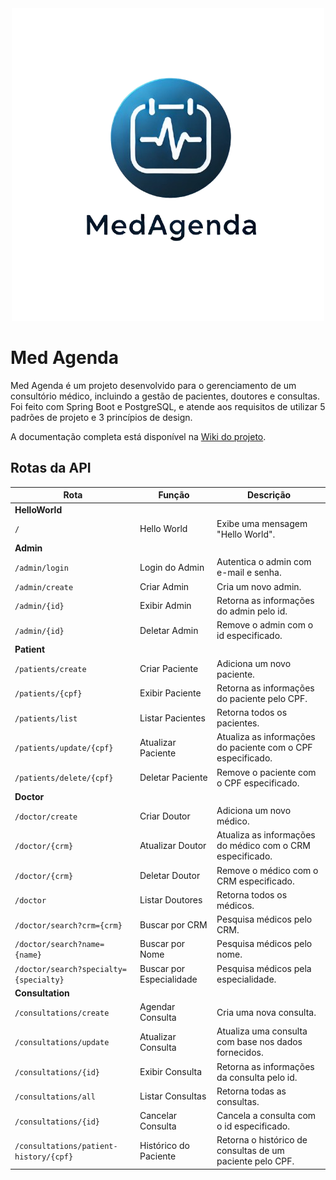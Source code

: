 <div align="center">
    <img src="https://github.com/nathanmota-dev/final-project-poo2/blob/main/frontend/public/logo2.png" alt="Logo" />
</div>

# Med Agenda

Med Agenda é um projeto desenvolvido para o gerenciamento de um consultório médico, incluindo a gestão de pacientes, doutores e consultas. Foi feito com Spring Boot e PostgreSQL, e atende aos requisitos de utilizar 5 padrões de projeto e 3 princípios de design.

A documentação completa está disponível na [Wiki do projeto](https://github.com/nathanmota-dev/final-project-poo2/wiki).

## Rotas da API

| Rota                             | Função               | Descrição                                                       |
|----------------------------------|----------------------|-----------------------------------------------------------------|
| **HelloWorld**                   |                      |                                                                 |
| `/`                              | Hello World          | Exibe uma mensagem "Hello World".                               |
| **Admin**                        |                      |                                                                 |
| `/admin/login`                   | Login do Admin       | Autentica o admin com e-mail e senha.                           |
| `/admin/create`                  | Criar Admin          | Cria um novo admin.                                             |
| `/admin/{id}`                    | Exibir Admin         | Retorna as informações do admin pelo id.                        |
| `/admin/{id}`                    | Deletar Admin        | Remove o admin com o id especificado.                           |
| **Patient**                      |                      |                                                                 |
| `/patients/create`               | Criar Paciente       | Adiciona um novo paciente.                                      |
| `/patients/{cpf}`                | Exibir Paciente      | Retorna as informações do paciente pelo CPF.                    |
| `/patients/list`                 | Listar Pacientes     | Retorna todos os pacientes.                                     |
| `/patients/update/{cpf}`         | Atualizar Paciente   | Atualiza as informações do paciente com o CPF especificado.     |
| `/patients/delete/{cpf}`         | Deletar Paciente     | Remove o paciente com o CPF especificado.                       |
| **Doctor**                       |                      |                                                                 |
| `/doctor/create`                 | Criar Doutor         | Adiciona um novo médico.                                        |
| `/doctor/{crm}`                  | Atualizar Doutor     | Atualiza as informações do médico com o CRM especificado.       |
| `/doctor/{crm}`                  | Deletar Doutor       | Remove o médico com o CRM especificado.                         |
| `/doctor`                        | Listar Doutores      | Retorna todos os médicos.                                       |
| `/doctor/search?crm={crm}`       | Buscar por CRM       | Pesquisa médicos pelo CRM.                                      |
| `/doctor/search?name={name}`     | Buscar por Nome      | Pesquisa médicos pelo nome.                                     |
| `/doctor/search?specialty={specialty}` | Buscar por Especialidade | Pesquisa médicos pela especialidade.                  |
| **Consultation**                 |                      |                                                                 |
| `/consultations/create`          | Agendar Consulta     | Cria uma nova consulta.                                         |
| `/consultations/update`          | Atualizar Consulta   | Atualiza uma consulta com base nos dados fornecidos.            |
| `/consultations/{id}`            | Exibir Consulta      | Retorna as informações da consulta pelo id.                     |
| `/consultations/all`             | Listar Consultas     | Retorna todas as consultas.                                     |
| `/consultations/{id}`            | Cancelar Consulta    | Cancela a consulta com o id especificado.                       |
| `/consultations/patient-history/{cpf}` | Histórico do Paciente | Retorna o histórico de consultas de um paciente pelo CPF.     |
